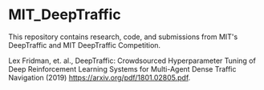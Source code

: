 # MIT_DeepTraffic
This repository contains research, code, and submissions from MIT's DeepTraffic and MIT DeepTraffic Competition.

Lex Fridman, et. al., DeepTraffic: Crowdsourced Hyperparameter Tuning of Deep Reinforcement Learning Systems for Multi-Agent Dense Traffic Navigation (2019) https://arxiv.org/pdf/1801.02805.pdf.
